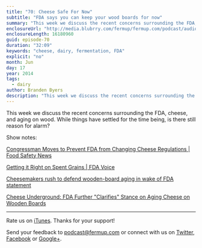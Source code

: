 ```yaml
---
title: "70: Cheese Safe For Now"
subtitle: "FDA says you can keep your wood boards for now"
summary: "This week we discuss the recent concerns surrounding the FDA, cheese, and aging on wood. While things have settled for the time being, is there still reason for alarm?"
enclosureUrl: "http://media.blubrry.com/fermup/fermup.com/podcast/audio/fermup-70.mp3"
enclosureLength: 16180960
guid: episode-70
duration: "32:09"
keywords: "cheese, dairy, fermentation, FDA"
explicit: "no"
month: Jun
day: 17
year: 2014
tags:
  - dairy
author: Branden Byers
description: "This week we discuss the recent concerns surrounding the FDA, cheese, and aging on wood. While things have settled for the time being, is there still reason for alarm?"
---
```

This week we discuss the recent concerns surrounding the FDA, cheese, and aging on wood. While things have settled for the time being, is there still reason for alarm?

Show notes:

[Congressman Moves to Prevent FDA from Changing Cheese Regulations | Food Safety News](http://www.foodsafetynews.com/2014/06/congressman-moves-to-prevent-fda-from-changing-cheese-rules/#.U5-L85RdWLV)

[Getting it Right on Spent Grains | FDA Voice](http://blogs.fda.gov/fdavoice/index.php/2014/04/getting-it-right-on-spent-grains/)

[Cheesemakers rush to defend wooden-board aging in wake of FDA statement](http://www.jsonline.com/news/wisconsin/cheesemakers-rush-to-defend-wooden-board-aging-in-wake-of-fda-statement-b99289075z1-262879651.html)

[Cheese Underground: FDA Further "Clarifies" Stance on Aging Cheese on Wooden Boards](http://cheeseunderground.blogspot.com/2014/06/fda-further-clarifies-stance-on-aging.html)

---

Rate us on [iTunes](http://itunes.apple.com/podcast/fermup-fermented-food-podcast/id593958494). Thanks for your support!

Send your feedback to <a href="mailto:podcast@fermup.com">podcast@fermup.com</a> or connect with us on [Twitter](https://twitter.com/fermup), [Facebook](http://www.facebook.com/fermup) or [Google+](https://google.com/+fermup).
